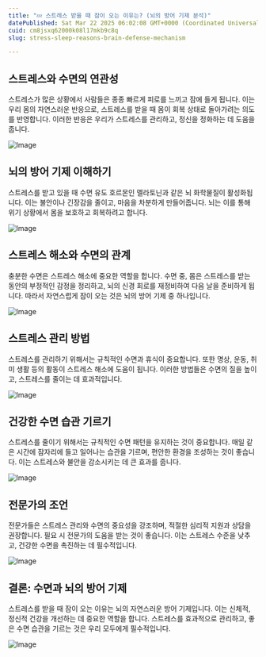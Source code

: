 ```yaml
---
title: "💤 스트레스 받을 때 잠이 오는 이유는? (뇌의 방어 기제 분석)"
datePublished: Sat Mar 22 2025 06:02:08 GMT+0000 (Coordinated Universal Time)
cuid: cm8jsxq62000k08l17mkb9c8q
slug: stress-sleep-reasons-brain-defense-mechanism

---
```


## 스트레스와 수면의 연관성

스트레스가 많은 상황에서 사람들은 종종 빠르게 피로를 느끼고 잠에 들게 됩니다. 이는 우리 몸의 자연스러운 반응으로, 스트레스를 받을 때 몸이 회복 상태로 돌아가려는 의도를 반영합니다. 이러한 반응은 우리가 스트레스를 관리하고, 정신을 정화하는 데 도움을 줍니다.

![Image](http://res.cloudinary.com/potenlab/image/upload/v1742623244/cfmsoexuxkdfvhqhlc0m.png)

## 뇌의 방어 기제 이해하기

스트레스를 받고 있을 때 수면 유도 호르몬인 멜라토닌과 같은 뇌 화학물질이 활성화됩니다. 이는 불안이나 긴장감을 줄이고, 마음을 차분하게 만들어줍니다. 뇌는 이를 통해 위기 상황에서 몸을 보호하고 회복하려고 합니다.

![Image](http://res.cloudinary.com/potenlab/image/upload/v1742623257/p80l6xs5t8veuaq7wrov.png)

## 스트레스 해소와 수면의 관계

충분한 수면은 스트레스 해소에 중요한 역할을 합니다. 수면 중, 몸은 스트레스를 받는 동안의 부정적인 감정을 정리하고, 뇌의 신경 회로를 재정비하여 다음 날을 준비하게 됩니다. 따라서 자연스럽게 잠이 오는 것은 뇌의 방어 기제 중 하나입니다.

![Image](http://res.cloudinary.com/potenlab/image/upload/v1742623270/vzh7udtxs2i7nepop71s.png)

## 스트레스 관리 방법

스트레스를 관리하기 위해서는 규칙적인 수면과 휴식이 중요합니다. 또한 명상, 운동, 취미 생활 등의 활동이 스트레스 해소에 도움이 됩니다. 이러한 방법들은 수면의 질을 높이고, 스트레스를 줄이는 데 효과적입니다.

![Image](http://res.cloudinary.com/potenlab/image/upload/v1742623284/rme8ppfvttrncr92je0v.png)

## 건강한 수면 습관 기르기

스트레스를 줄이기 위해서는 규칙적인 수면 패턴을 유지하는 것이 중요합니다. 매일 같은 시간에 잠자리에 들고 일어나는 습관을 기르며, 편안한 환경을 조성하는 것이 좋습니다. 이는 스트레스와 불안을 감소시키는 데 큰 효과를 줍니다.

![Image](http://res.cloudinary.com/potenlab/image/upload/v1742623298/rmawth1dlskk4z2g0zou.png)

## 전문가의 조언

전문가들은 스트레스 관리와 수면의 중요성을 강조하며, 적절한 심리적 지원과 상담을 권장합니다. 필요 시 전문가의 도움을 받는 것이 좋습니다. 이는 스트레스 수준을 낮추고, 건강한 수면을 촉진하는 데 필수적입니다.

![Image](http://res.cloudinary.com/potenlab/image/upload/v1742623314/dkgngsinvyjsasiks4kq.png)

## 결론: 수면과 뇌의 방어 기제

스트레스를 받을 때 잠이 오는 이유는 뇌의 자연스러운 방어 기제입니다. 이는 신체적, 정신적 건강을 개선하는 데 중요한 역할을 합니다. 스트레스를 효과적으로 관리하고, 좋은 수면 습관을 기르는 것은 우리 모두에게 필수적입니다.

![Image](http://res.cloudinary.com/potenlab/image/upload/v1742623328/g8wd5k96yggxyulazdsm.png)

